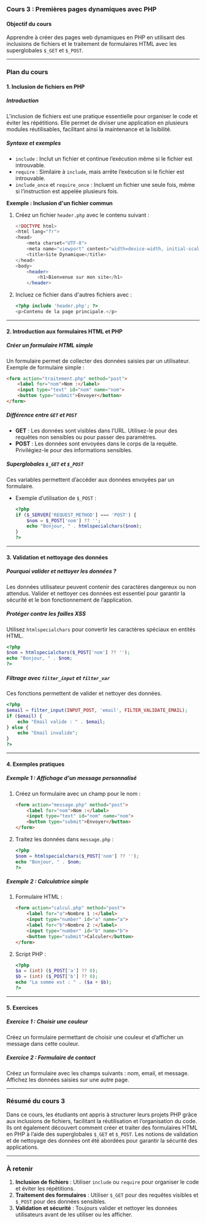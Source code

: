 ### **Cours 3 : Premières pages dynamiques avec PHP**

#### **Objectif du cours**

Apprendre à créer des pages web dynamiques en PHP en utilisant des inclusions de fichiers et le traitement de formulaires HTML avec les superglobales `$_GET` et `$_POST`.

---

### **Plan du cours**

#### 1. **Inclusion de fichiers en PHP**

##### **Introduction**

L’inclusion de fichiers est une pratique essentielle pour organiser le code et éviter les répétitions. Elle permet de diviser une application en plusieurs modules réutilisables, facilitant ainsi la maintenance et la lisibilité.

##### **Syntaxe et exemples**

- `include` : Inclut un fichier et continue l’exécution même si le fichier est introuvable.
- `require` : Similaire à `include`, mais arrête l’exécution si le fichier est introuvable.
- `include_once` et `require_once` : Incluent un fichier une seule fois, même si l’instruction est appelée plusieurs fois.

**Exemple : Inclusion d'un fichier commun**

1. Créez un fichier `header.php` avec le contenu suivant :
   ```php
   <!DOCTYPE html>
   <html lang="fr">
   <head>
       <meta charset="UTF-8">
       <meta name="viewport" content="width=device-width, initial-scale=1.0">
       <title>Site Dynamique</title>
   </head>
   <body>
       <header>
           <h1>Bienvenue sur mon site</h1>
       </header>
   ```
2. Incluez ce fichier dans d'autres fichiers avec :
   ```php
   <?php include 'header.php'; ?>
   <p>Contenu de la page principale.</p>
   ```

---

#### 2. **Introduction aux formulaires HTML et PHP**

##### **Créer un formulaire HTML simple**

Un formulaire permet de collecter des données saisies par un utilisateur. Exemple de formulaire simple :

```html
<form action="traitement.php" method="post">
    <label for="nom">Nom :</label>
    <input type="text" id="nom" name="nom">
    <button type="submit">Envoyer</button>
</form>
```

##### **Différence entre `GET` et `POST`**

- **GET** : Les données sont visibles dans l’URL. Utilisez-le pour des requêtes non sensibles ou pour passer des paramètres.
- **POST** : Les données sont envoyées dans le corps de la requête. Privilégiez-le pour des informations sensibles.

##### **Superglobales `$_GET` et `$_POST`**

Ces variables permettent d’accéder aux données envoyées par un formulaire.

- Exemple d’utilisation de `$_POST` :
  ```php
  <?php
  if ($_SERVER['REQUEST_METHOD'] === 'POST') {
      $nom = $_POST['nom'] ?? '';
      echo "Bonjour, " . htmlspecialchars($nom);
  }
  ?>
  ```

---

#### 3. **Validation et nettoyage des données**

##### **Pourquoi valider et nettoyer les données ?**

Les données utilisateur peuvent contenir des caractères dangereux ou non attendus. Valider et nettoyer ces données est essentiel pour garantir la sécurité et le bon fonctionnement de l’application.

##### **Protéger contre les failles XSS**

Utilisez `htmlspecialchars` pour convertir les caractères spéciaux en entités HTML.

```php
<?php
$nom = htmlspecialchars($_POST['nom'] ?? '');
echo "Bonjour, " . $nom;
?>
```

##### **Filtrage avec `filter_input` et `filter_var`**

Ces fonctions permettent de valider et nettoyer des données.

```php
<?php
$email = filter_input(INPUT_POST, 'email', FILTER_VALIDATE_EMAIL);
if ($email) {
    echo "Email valide : " . $email;
} else {
    echo "Email invalide";
}
?>
```

---

#### 4. **Exemples pratiques**

##### **Exemple 1 : Affichage d'un message personnalisé**

1. Créez un formulaire avec un champ pour le nom :
   ```html
   <form action="message.php" method="post">
       <label for="nom">Nom :</label>
       <input type="text" id="nom" name="nom">
       <button type="submit">Envoyer</button>
   </form>
   ```
2. Traitez les données dans `message.php` :
   ```php
   <?php
   $nom = htmlspecialchars($_POST['nom'] ?? '');
   echo "Bonjour, " . $nom;
   ?>
   ```

##### **Exemple 2 : Calculatrice simple**

1. Formulaire HTML :
   ```html
   <form action="calcul.php" method="post">
       <label for="a">Nombre 1 :</label>
       <input type="number" id="a" name="a">
       <label for="b">Nombre 2 :</label>
       <input type="number" id="b" name="b">
       <button type="submit">Calculer</button>
   </form>
   ```
2. Script PHP :
   ```php
   <?php
   $a = (int) ($_POST['a'] ?? 0);
   $b = (int) ($_POST['b'] ?? 0);
   echo "La somme est : " . ($a + $b);
   ?>
   ```

---

#### 5. **Exercices**

##### **Exercice 1 : Choisir une couleur**

Créez un formulaire permettant de choisir une couleur et d’afficher un message dans cette couleur.

##### **Exercice 2 : Formulaire de contact**

Créez un formulaire avec les champs suivants : nom, email, et message. Affichez les données saisies sur une autre page.

---

### **Résumé du cours 3**

Dans ce cours, les étudiants ont appris à structurer leurs projets PHP grâce aux inclusions de fichiers, facilitant la réutilisation et l’organisation du code. Ils ont également découvert comment créer et traiter des formulaires HTML en PHP à l’aide des superglobales `$_GET` et `$_POST`. Les notions de validation et de nettoyage des données ont été abordées pour garantir la sécurité des applications.

---

### **À retenir**

1. **Inclusion de fichiers** : Utiliser `include` ou `require` pour organiser le code et éviter les répétitions.
2. **Traitement des formulaires** : Utiliser `$_GET` pour des requêtes visibles et `$_POST` pour des données sensibles.
3. **Validation et sécurité** : Toujours valider et nettoyer les données utilisateurs avant de les utiliser ou les afficher.
